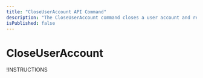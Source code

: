 ```yaml
---
title: "CloseUserAccount API Command"
description: "The CloseUserAccount command closes a user account and removes all user information using an ID. This is usually a unique identifier used by the calling system."
isPublished: false
---
```


# CloseUserAccount

!INSTRUCTIONS[](https://raw.githubusercontent.com/LearnOnDemandSystems/docs/master/lod/lod-api/api-deprecate-message.md)

<!--
The **CloseUserAccount** command closes a user account and removes all user information using an ID. This is usually a unique identifier used by the calling system.

## Parameters

|Name|Type|Required|Note|
|--- |--- |--- |--- |
|userId|String|Yes|The ID of the user to retrieve. This is usually a unique identifier used by the calling system.|

## Response

|Name|Type|Nullable|Note|
|--- |--- |--- |--- |
|Status|Integer|No|Indicates the status of the API request
||||0 = Error
||||1 = Success|
|Error|String|Yes|In the event of an error, this will contain a detailed error message. The status property will also be set to Error (0).|
|RowsAffected|int|No|The number of database rows affected while removing all user data for the account.|

## Example Usage

Imagine… You have a user named Joe Smith. His ID in your system is 555. His email address is joe.smith@email.com. You want to close this account and remove all identifying data from the system.

```
https://labondemand.com/api/v3/CloseUserAccount/?userId=555
```

## Example Response

```linenums
{
    "Status": 1,
    "Error": null,
    "RowsAffected": 25
}
```

-->